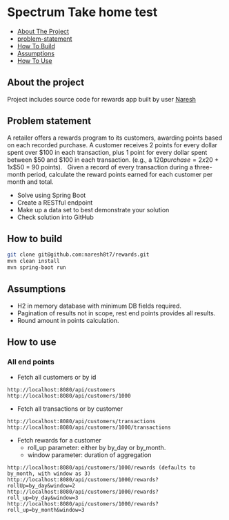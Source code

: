 <h1>
  <br>Spectrum Take home test
</h1>
  

- [About The Project](#about-the-project)
- [problem-statement](#problem-statement)
- [How To Build](#how-to-build)
- [Assumptions](#assumptions)
- [How To Use](#how-to-use)


## About the project
Project includes source code for rewards app built by user <a href="https://github.com/naresh8t7">Naresh</a>


## Problem statement
A retailer offers a rewards program to its customers, awarding points based on each recorded purchase. 
A customer receives 2 points for every dollar spent over $100 in each transaction, plus 1 point for every
dollar spent between $50 and $100 in each transaction.
(e.g., a $120 purchase = 2x$20 + 1x$50 = 90 points).
 
Given a record of every transaction during a three-month period, calculate the reward points earned for
each customer per month and total.
- Solve using Spring Boot
- Create a RESTful endpoint
- Make up a data set to best demonstrate your solution
- Check solution into GitHub


## How to build
```sh
git clone git@github.com:naresh8t7/rewards.git
mvn clean install
mvn spring-boot run
```

## Assumptions
- H2 in memory database with minimum DB fields required.
- Pagination of results not in scope, rest end points provides all results.
- Round amount in points calculation.


## How to use
### All end points
- Fetch all customers or by id

```
http://localhost:8080/api/customers
http://localhost:8080/api/customers/1000
```

- Fetch all transactions or by customer

```
http://localhost:8080/api/customers/transactions
http://localhost:8080/api/customers/1000/transactions
```

- Fetch rewards for a customer
	- roll_up parameter: either by by_day or by_month.
	- window parameter: duration of aggregation

```
http://localhost:8080/api/customers/1000/rewards (defaults to by_month, with window as 3)
http://localhost:8080/api/customers/1000/rewards?rollUp=by_day&window=2
http://localhost:8080/api/customers/1000/rewards?roll_up=by_day&window=3
http://localhost:8080/api/customers/1000/rewards?roll_up=by_month&window=3
```


